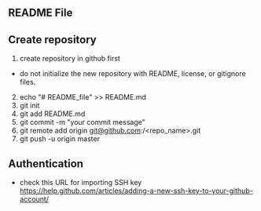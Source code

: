 ## README File ##

## Create repository
1. create repository in github first
* do not initialize the new repository with README, license, or gitignore files.

2. echo "# README_file" >> README.md
3. git init
4. git add README.md
5. git commit -m "your commit message"
6. git remote add origin git@github.com:<user>/<repo_name>.git
7. git push -u origin master


## Authentication
* check this URL for importing SSH key
https://help.github.com/articles/adding-a-new-ssh-key-to-your-github-account/

